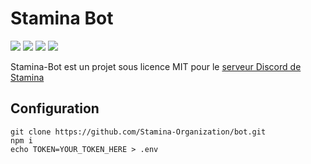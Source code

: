 # Stamina Bot

![](https://img.shields.io/badge/Maintained%3F-yes-green.svg?style=for-the-badge)
![](https://img.shields.io/github/license/Stamina-Organization/bot?style=for-the-badge)
![](https://img.shields.io/github/issues/Stamina-Organization/bot?style=for-the-badge)
![](https://img.shields.io/discord/880133347446247574?label=Discord&style=for-the-badge)

Stamina-Bot est un projet sous licence MIT pour le [serveur Discord de Stamina](https://discord.gg/nqPgfGHygs)

## Configuration

```
git clone https://github.com/Stamina-Organization/bot.git
npm i
echo TOKEN=YOUR_TOKEN_HERE > .env
```
